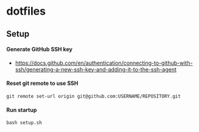 # dotfiles

## Setup

#### Generate GitHub SSH key

- https://docs.github.com/en/authentication/connecting-to-github-with-ssh/generating-a-new-ssh-key-and-adding-it-to-the-ssh-agent

#### Reset git remote to use SSH

`git remote set-url origin git@github.com:USERNAME/REPOSITORY.git`

#### Run startup
`bash setup.sh`
